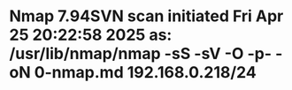 # Nmap 7.94SVN scan initiated Fri Apr 25 20:22:58 2025 as: /usr/lib/nmap/nmap -sS -sV -O -p- -oN 0-nmap.md 192.168.0.218/24
